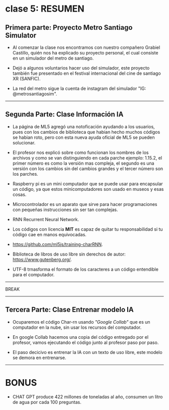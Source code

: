 # clase 5: RESUMEN
 
## Primera parte: Proyecto Metro Santiago Simulator
- Al comenzar la clase nos encontramos con nuestro compañero Grabiel Castillo, quién nos ha explicado su proyecto personal, el cual consiste en un simulador del metro de santiago.

- Dejó a algunos voluntarios hacer uso del simulador, este proyecto también fue presentado en el festival internacional del cine de santiago XR (SANFIC).

- La red del metro sigue la cuenta de instagram del simulador "IG: @metrosantiagosim".

---
## Segunda Parte: Clase Información IA
- La página de ML5 agregó una notoficación ayudando a los usuarios, pues con los cambios de biblioteca que habian hecho muchos códigos se habian roto, pero con esta nueva ayuda oficial de ML5 se pueden solucionar.

- El profesor nos explicó sobre como funcionan los nombres de los archivos y como se van distinguiendo en cada parche ejemplo: 1.15.2, el primer número es como la versión mas compleja, el segundo es una versión con los cambios sin del cambios grandes y el tercer número son los parches.

- Raspberry pi es un mini computador que se puede usar para encapsular un código, ya que estos minicomputadores son usado en museos y esas cosas. 

- Microcontrolador es un aparato que sirve para hacer programaciones con pequeñas instrucciones sin ser tan complejas.

- RNN Recurrent Neural Network.

- Los códigos con licencia **MIT** es capaz de quitar tu responsabilidad si tu código cae en manos equivocadas.

- https://github.com/ml5js/training-charRNN.

- Biblioteca de libros de uso libre sin derechos de autor: https://www.gutenberg.org/.

- UTF-8 trnasforma el formato de los caracteres a un código entendible para el computador.
---
BREAK

--- 
## Tercera Parte: Clase Entrenar modelo IA

- Ocuparemos el código Char-rn usando *"Google Collab"* que es un computador en la nube, sin usar los recursos del computador.

- En google Collab hacemos una copia del código entregado por el profesor, vamos ejecutando el código junto al profesor paso por paso.

- El paso decicivo es entrenar la IA con un texto de uso libre, este modelo se demora en entrenarse.

---
# BONUS

- CHAT GPT produce 422 millones de toneladas al año, consumen un litro de agua por cada 100 preguntas.
